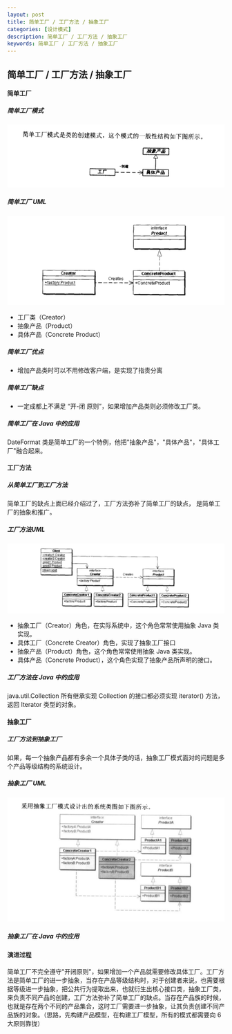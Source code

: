```yaml
---
layout: post
title: 简单工厂 / 工厂方法 / 抽象工厂
categories: [设计模式]
description: 简单工厂 / 工厂方法 / 抽象工厂
keywords: 简单工厂 / 工厂方法 / 抽象工厂
---
```


## 简单工厂 / 工厂方法 / 抽象工厂

#### 简单工厂
##### 简单工厂模式

![](../../images/patterns/simpleFactory.png)

##### 简单工厂 UML

![](../../images/patterns/simpleFactoryUML.png)

* 工厂类（Creator）
* 抽象产品（Product）
* 具体产品（Concrete Product）

##### 简单工厂优点
* 增加产品类时可以不用修改客户端，是实现了指责分离

##### 简单工厂缺点
* 一定成都上不满足 “开-闭 原则”，如果增加产品类则必须修改工厂类。

##### 简单工厂在 Java 中的应用
DateFormat 类是简单工厂的一个特例，他把"抽象产品"，"具体产品"，"具体工厂"融合起来。

#### 工厂方法
##### 从简单工厂到工厂方法
简单工厂的缺点上面已经介绍过了，工厂方法弥补了简单工厂的缺点， 是简单工厂的抽象和推广。
##### 工厂方法UML
![](../../images/patterns/factory.png)

* 抽象工厂（Creator）角色，在实际系统中，这个角色常常使用抽象 Java 类实现。
* 具体工厂（Concrete Creator）角色，实现了抽象工厂接口
* 抽象产品（Product）角色，这个角色常常使用抽象 Java 类实现。
* 具体产品（Concrete Product），这个角色实现了抽象产品所声明的接口。

##### 工厂方法在 Java 中的应用
java.util.Collection 所有继承实现 Collection 的接口都必须实现 iterator() 方法，返回 Iterator 类型的对象。

#### 抽象工厂
##### 工厂方法到抽象工厂
如果，每一个抽象产品都有多余一个具体子类的话，抽象工厂模式面对的问题是多个产品等级结构的系统设计。

##### 抽象工厂 UML
![](../../images/patterns/abstractFactory.png)

##### 抽象工厂在 Java 中的应用

#### 演进过程
简单工厂不完全遵守"开闭原则"，如果增加一个产品就需要修改具体工厂。工厂方法是简单工厂的进一步抽象，当存在产品等级结构时，对于创建者来说，也需要根据等级进一步抽象，把公共行为提取出来，也就衍生出核心接口类，抽象工厂类，来负责不同产品的创建，工厂方法弥补了简单工厂的缺点。当存在产品族的时候，也就是存在两个不同的产品集合，这时工厂需要进一步抽象，让其负责创建不同产品族的对象。（思路，先构建产品模型，在构建工厂模型，所有的模式都需要向 6 大原则靠拢）